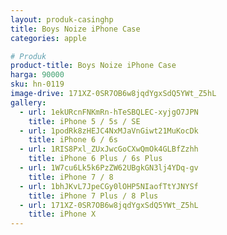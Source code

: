 ```yaml
---
layout: produk-casinghp
title: Boys Noize iPhone Case
categories: apple

# Produk
product-title: Boys Noize iPhone Case
harga: 90000
sku: hn-0119
image-drive: 171XZ-0SR7OB6w8jqdYgxSdQ5YWt_Z5hL
gallery:
  - url: 1ekURcnFNKmRn-hTeSBQLEC-xyjgO7JPN
    title: iPhone 5 / 5s / SE
  - url: 1podRk8zHEJC4NxMJaVnGiwt21MuKocDk
    title: iPhone 6 / 6s
  - url: 1RIS8Pxl_ZUxJwcGoCXwQmOk4GLBfZzhh
    title: iPhone 6 Plus / 6s Plus
  - url: 1W7cu6Lk5k6PzZW62UBgkGN3lj4YDq-gv
    title: iPhone 7 / 8
  - url: 1bhJKvL7JpeCGy0lOHP5NIaofTtYJNYSf
    title: iPhone 7 Plus / 8 Plus
  - url: 171XZ-0SR7OB6w8jqdYgxSdQ5YWt_Z5hL
    title: iPhone X
---
```

